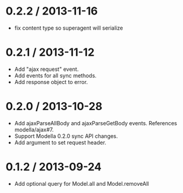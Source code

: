 
0.2.2 / 2013-11-16
==================

 * fix content type so superagent will serialize

0.2.1 / 2013-11-12
==================

 * Add "ajax request" event.
 * Add events for all sync methods.
 * Add response object to error.

0.2.0 / 2013-10-28
==================

  * Add ajaxParseAllBody and ajaxParseGetBody events. References modella/ajax#7.
  * Support Modella 0.2.0 sync API changes.
  * Add argument to set request header.

0.1.2 / 2013-09-24
==================

 * Add optional query for Model.all and Model.removeAll
